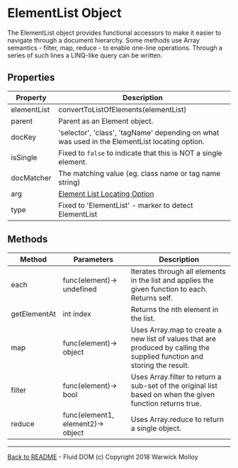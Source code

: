 # ElementList Object
The ElementList object provides functional accessors
to make it easier to navigate through a document
hierarchy. Some methods use Array semantics - filter, map, reduce - to enable one-line operations. Through a series of such lines
a LINQ-like query can be written. 

## Properties
| Property | Description |
|----------|-------------|
| elementList | convertToListOfElements(elementList)
| parent    | Parent as an Element object. |
| docKey    | 'selector', 'class', 'tagName' depending on what was used in the ElementList locating option. |
| isSingle  | Fixed to `false` to indicate that this is NOT a single element. |
| docMatcher| The matching value (eg. class name or tag name string) |
| arg       | [Element List Locating Option](./ElementListOptions.md) |
| type      | Fixed to 'ElementList' - marker to detect ElementList |

## Methods
|  Method   | Parameters    | Description       |
|-----------|---------------|-------------------|
| each      | func(element)-> undefined | Iterates through all elements in the list and applies the given function to each. Returns self. |
| getElementAt | int index  | Returns the nth element in the list. |
| map       | func(element)-> object | Uses Array.map to create a new list of values that are produced by calling the supplied function and storing the result. |
| filter    | func(element)-> bool | Uses Array.filter to return a sub-set of the original list based on when the given function returns true. |
| reduce    | func(element1, element2)-> object | Uses Array.reduce to return a single object. |

----
[Back to README](./README.md) - Fluid DOM (c) Copyright 2018 Warwick Molloy
